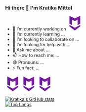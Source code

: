 ### Hi there 👋 I'm Kratika Mittal


- 🔭 I’m currently working on ![alt text](https://github.com/adam-p/markdown-here/raw/master/src/common/images/icon48.png "Logo Title Text 1")
- 🌱 I’m currently learning ...
- 👯 I’m looking to collaborate on ...
- 🤔 I’m looking for help with ...
- 💬 Ask me about ...
- 📫 How to reach me: ...
- 😄 Pronouns: ...
- ⚡ Fun fact: ...

![alt text](https://github.com/adam-p/markdown-here/raw/master/src/common/images/icon48.png "Logo Title Text 1")
![alt text](https://github.com/adam-p/markdown-here/raw/master/src/common/images/icon48.png "Logo Title Text 1")
![alt text](https://github.com/adam-p/markdown-here/raw/master/src/common/images/icon48.png "Logo Title Text 1")

[![Kratika's GitHub stats](https://github-readme-stats.vercel.app/api?username=kratika19&count_private=true&show_icons=true&theme=react)](https://github.com/kratika19/github-readme-stats) &nbsp; &nbsp; &nbsp;
<br>
[![Top Langs](https://github-readme-stats.vercel.app/api/top-langs/?username=kratika19&theme=react)](https://github.com/kratika19/github-readme-stats)

<!--
**kratika19/kratika19** is a ✨ _special_ ✨ repository because its `README.md` (this file) appears on your GitHub profile.

Here are some ideas to get you started:

- 🔭 I’m currently working on ...
- 🌱 I’m currently learning ...
- 👯 I’m looking to collaborate on ...
- 🤔 I’m looking for help with ...
- 💬 Ask me about ...
- 📫 How to reach me: ...
- 😄 Pronouns: ...
- ⚡ Fun fact: ...
-->
